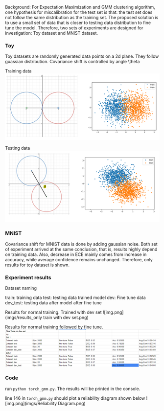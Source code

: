 Background: For Expectation Maximization and GMM clustering algorithm,
one hypothesis for miscalibration for the test set is that:
the test set does not follow the same distribution as the training set. 
The proposed solution is to use a small set of data that is closer to testing
data distribution to fine tune the model.
Therefore, two sets of experiments are designed for investigation: Toy dataset and MNIST dataset. 


### Toy
Toy datasets are randomly generated data points on a 2d plane.
They follow guassian distribution. Covariance shift is controlled
by angle \theta

Training data
![img.png](imgs/toy_train_data.png)

Testing data
![img.png](imgs/toy_test_data.png)


### MNIST
Covariance shift for MNIST data is done by adding gaussian noise. 
Both set of experiment arrived at the same conclusion, that is, results
highly depend on training data. Also, decrease in ECE mainly comes from increase 
in accuracy, while average confidence remains unchanged. 
Therefore, only results for toy dataset is shown.

### Experiment results
Dataset naming

train: training data
test: testing data trained model
dev: Fine tune data
dev_test: testing data after model after fine tune


Results for normal training. Trained with dev set
![img.png](imgs/results_only train with dev set.png)


Results for normal training followed by fine tune.
![img.png](imgs/img.png)

### Code
run `python torch_gmm.py`. The results will be printed in the console.

line 146 in `torch_gmm.py` should plot a reliability diagram shown below
![img.png](imgs/Reliability Diagram.png)